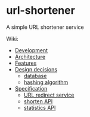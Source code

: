 # url-shortener
A simple URL shortener service

Wiki:
- [Development](https://github.com/molnarjani/url-shortener/wiki/Development)
- [Architecture](https://github.com/molnarjani/url-shortener/wiki/Architecture)
- [Features](https://github.com/molnarjani/url-shortener/wiki/Features)
- [Design decisions](https://github.com/molnarjani/url-shortener/wiki/Design-decisions)
  - [database](https://github.com/molnarjani/url-shortener/wiki/database)
  - [hashing algorithm](https://github.com/molnarjani/url-shortener/wiki/hashing-algorithm)
- [Specification](https://github.com/molnarjani/url-shortener/wiki/Specification)
  - [URL redirect service](https://github.com/molnarjani/url-shortener/wiki/url-redirect-service)
  - [shorten API](https://github.com/molnarjani/url-shortener/wiki/shorten)
  - [statistics API](https://github.com/molnarjani/url-shortener/wiki/statistics)

